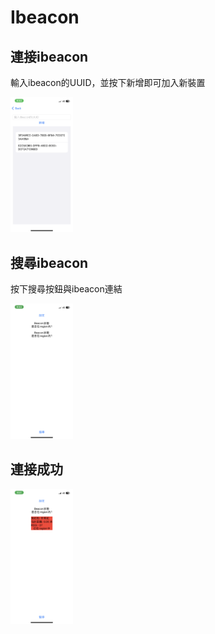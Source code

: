 # Ibeacon

## 連接ibeacon

輸入ibeacon的UUID，並按下新增即可加入新裝置

<img src="3.png" alt="連接ibeacon" width="100"/>

## 搜尋ibeacon

按下搜尋按鈕與ibeacon連結

<img src="2.png" alt="搜尋ibeacon" width="100"/>

## 連接成功

<img src="1.png" alt="連接狀態" width="100"/>
